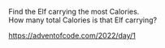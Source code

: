 Find the Elf carrying the most Calories.  
How many total Calories is that Elf carrying?

https://adventofcode.com/2022/day/1

